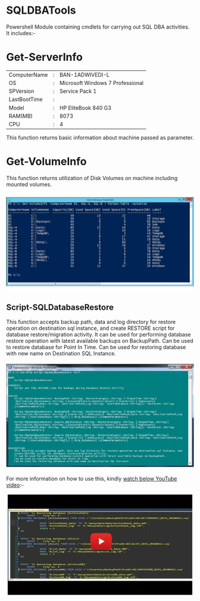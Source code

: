 # SQLDBATools
Powershell Module containing cmdlets for carrying out SQL DBA activities. It includes:-

# Get-ServerInfo

<table>
  <tr><td>ComputerName</td><td>:</td><td>BAN-1ADWIVEDI-L</td></tr>
  <tr><td>OS</td><td>:</td><td>Microsoft Windows 7 Professional</td></tr>
  <tr><td>SPVersion</td><td>: </td><td>Service Pack 1</td></tr>
  <tr><td>LastBootTime</td><td>:</td><td></td></tr>
  <tr><td>Model</td><td>:</td><td>HP EliteBook 840 G3</td></tr>
  <tr><td>RAM(MB)</td><td>:</td><td>8073</td></tr>
  <tr><td>CPU</td><td>:</td><td>4</td></tr>
 </table>

This function returns basic information about machine passed as parameter.


# Get-VolumeInfo

This function returns utilization of Disk Volumes on machine including mounted volumes.

[![Watch this video](GitHub_Images/Get-VolumeInfo.gif)](https://youtu.be/n160GyC0g-8)

## Script-SQLDatabaseRestore

This function accepts backup path, data and log directory for restore operation on destination sql instance, and create RESTORE script for database restore/migration activity.
It can be used for performing database restore operation with latest available backups on BackupPath.
Can be used to restore database for Point In Time.
Can be used for restoring database with new name on Destination SQL Instance.

![](GitHub_Images/Help___Script-SQLDatabaseRestore.gif)

For more information on how to use this, kindly [watch below YouTube video](https://youtu.be/v4r2lhIFii4):-

[![Watch this video](GitHub_Images/PlayThumbnail____Script-SQLDatabaseRestore.jpg)](https://youtu.be/v4r2lhIFii4)
